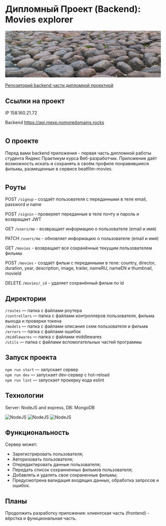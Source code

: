 
# Дипломный Проект (Backend): Movies explorer 

![Проект: Movies explorer (Backend)](./readme.png)

[Репозиторий backend части дипломной проектной](https://github.com/EliseyE/movies-explorer-api/ "Репозиторий backend части дипломной проектной")

## Ссылки на проект

IP 158.160.21.72

Backend https://api.mexp.nomoredomains.rocks

#

## О проекте

Перед вами backend приложения - первая часть дипломной работы студента Яндекс Практикум курса Веб-разработчик.  Приложение даёт возможность искать и сохранять в своём профиле понравившиеся фильмы, размещенные в сервисе beatfilm-movies.

#

## Роуты

POST `/signup` - создаёт пользователя с переданными в теле
email, password и name

POST `/signin` - проверяет переданные в теле почту и пароль и возвращает JWT

GET `/users/me` - возвращает информацию о пользователе (email и имя)

PATCH `/users/me` - обновляет информацию о пользователе (email и имя)

GET `/movies` - возвращает все сохранённые текущим  пользователем фильмы

POST `/movies` - создаёт фильм с переданными в теле:
country, director, duration, year, description, image, trailer, nameRU, nameEN и thumbnail, movieId 

DELETE `/movies/_id` - удаляет сохранённый фильм по id


## Директории

`/routes` — папка с файлами роутера   
`/controllers` — папка с файлами контроллеров пользователя, фильма выхода и проверки токена   
`/models` — папка с файлами описания схем пользователя и фильма   
`/errors` — папка с файлами ошибок  
`/middlewares` — папка с файлами middlewares   
`/utils` — папка с файлами вспомогательных частей программы

## Запуск проекта

`npm run start` — запускает сервер  
`npm run dev` — запускает dev-сервер с hot-reload  
`npm run lint` — запускает прокерку кода eslint

## Технологии
Server: NodeJS and express, DB: MongoDB

  ![NodeJS](https://img.shields.io/badge/Node.js-43853D?style=for-the-badge&logo=node.js&logoColor=white)
  ![NodeJS](https://img.shields.io/badge/Express.js-404D59?style=for-the-badge) ![NodeJS](https://img.shields.io/badge/MongoDB-4EA94B?style=for-the-badge&logo=mongodb&logoColor=white)

## Функциональность
Сервер может:
* Зарегистрировать пользователя;
* Авторизовать пользователя;
* Отередактировать данные пользователя;
* Передать список сохранненных фильмов пользователя;
* Добавлять и удалять свои сохраненные фильмы;
* Предусмотрена валидация входящих данных, обработка запросов и ошибок.

## Планы
Продолжить разработку приложения: клиентская часть (frontend) - вёрстка и функциональная часть.

